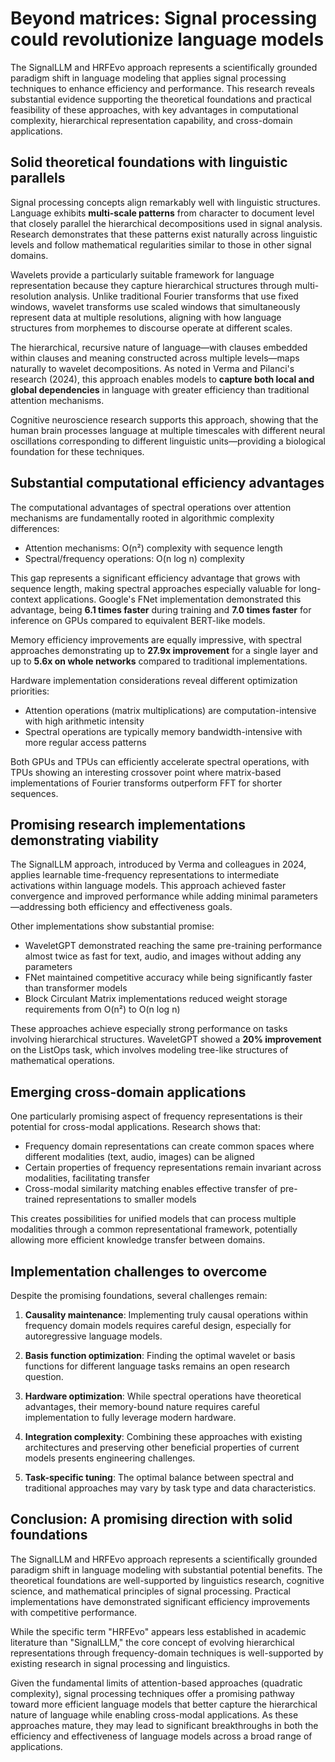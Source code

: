 # Beyond matrices: Signal processing could revolutionize language models

The SignalLLM and HRFEvo approach represents a scientifically grounded paradigm shift in language modeling that applies signal processing techniques to enhance efficiency and performance. This research reveals substantial evidence supporting the theoretical foundations and practical feasibility of these approaches, with key advantages in computational complexity, hierarchical representation capability, and cross-domain applications.

## Solid theoretical foundations with linguistic parallels

Signal processing concepts align remarkably well with linguistic structures. Language exhibits **multi-scale patterns** from character to document level that closely parallel the hierarchical decompositions used in signal analysis. Research demonstrates that these patterns exist naturally across linguistic levels and follow mathematical regularities similar to those in other signal domains.

Wavelets provide a particularly suitable framework for language representation because they capture hierarchical structures through multi-resolution analysis. Unlike traditional Fourier transforms that use fixed windows, wavelet transforms use scaled windows that simultaneously represent data at multiple resolutions, aligning with how language structures from morphemes to discourse operate at different scales.

The hierarchical, recursive nature of language—with clauses embedded within clauses and meaning constructed across multiple levels—maps naturally to wavelet decompositions. As noted in Verma and Pilanci's research (2024), this approach enables models to **capture both local and global dependencies** in language with greater efficiency than traditional attention mechanisms.

Cognitive neuroscience research supports this approach, showing that the human brain processes language at multiple timescales with different neural oscillations corresponding to different linguistic units—providing a biological foundation for these techniques.

## Substantial computational efficiency advantages

The computational advantages of spectral operations over attention mechanisms are fundamentally rooted in algorithmic complexity differences:

- Attention mechanisms: O(n²) complexity with sequence length
- Spectral/frequency operations: O(n log n) complexity

This gap represents a significant efficiency advantage that grows with sequence length, making spectral approaches especially valuable for long-context applications. Google's FNet implementation demonstrated this advantage, being **6.1 times faster** during training and **7.0 times faster** for inference on GPUs compared to equivalent BERT-like models.

Memory efficiency improvements are equally impressive, with spectral approaches demonstrating up to **27.9x improvement** for a single layer and up to **5.6x on whole networks** compared to traditional implementations.

Hardware implementation considerations reveal different optimization priorities:

- Attention operations (matrix multiplications) are computation-intensive with high arithmetic intensity
- Spectral operations are typically memory bandwidth-intensive with more regular access patterns

Both GPUs and TPUs can efficiently accelerate spectral operations, with TPUs showing an interesting crossover point where matrix-based implementations of Fourier transforms outperform FFT for shorter sequences.

## Promising research implementations demonstrating viability

The SignalLLM approach, introduced by Verma and colleagues in 2024, applies learnable time-frequency representations to intermediate activations within language models. This approach achieved faster convergence and improved performance while adding minimal parameters—addressing both efficiency and effectiveness goals.

Other implementations show substantial promise:

- WaveletGPT demonstrated reaching the same pre-training performance almost twice as fast for text, audio, and images without adding any parameters
- FNet maintained competitive accuracy while being significantly faster than transformer models
- Block Circulant Matrix implementations reduced weight storage requirements from O(n²) to O(n log n)

These approaches achieve especially strong performance on tasks involving hierarchical structures. WaveletGPT showed a **20% improvement** on the ListOps task, which involves modeling tree-like structures of mathematical operations.

## Emerging cross-domain applications

One particularly promising aspect of frequency representations is their potential for cross-modal applications. Research shows that:

- Frequency domain representations can create common spaces where different modalities (text, audio, images) can be aligned
- Certain properties of frequency representations remain invariant across modalities, facilitating transfer
- Cross-modal similarity matching enables effective transfer of pre-trained representations to smaller models

This creates possibilities for unified models that can process multiple modalities through a common representational framework, potentially allowing more efficient knowledge transfer between domains.

## Implementation challenges to overcome

Despite the promising foundations, several challenges remain:

1. **Causality maintenance**: Implementing truly causal operations within frequency domain models requires careful design, especially for autoregressive language models.

2. **Basis function optimization**: Finding the optimal wavelet or basis functions for different language tasks remains an open research question.

3. **Hardware optimization**: While spectral operations have theoretical advantages, their memory-bound nature requires careful implementation to fully leverage modern hardware.

4. **Integration complexity**: Combining these approaches with existing architectures and preserving other beneficial properties of current models presents engineering challenges.

5. **Task-specific tuning**: The optimal balance between spectral and traditional approaches may vary by task type and data characteristics.

## Conclusion: A promising direction with solid foundations

The SignalLLM and HRFEvo approach represents a scientifically grounded paradigm shift in language modeling with substantial potential benefits. The theoretical foundations are well-supported by linguistics research, cognitive science, and mathematical principles of signal processing. Practical implementations have demonstrated significant efficiency improvements with competitive performance.

While the specific term "HRFEvo" appears less established in academic literature than "SignalLLM," the core concept of evolving hierarchical representations through frequency-domain techniques is well-supported by existing research in signal processing and linguistics.

Given the fundamental limits of attention-based approaches (quadratic complexity), signal processing techniques offer a promising pathway toward more efficient language models that better capture the hierarchical nature of language while enabling cross-modal applications. As these approaches mature, they may lead to significant breakthroughs in both the efficiency and effectiveness of language models across a broad range of applications.